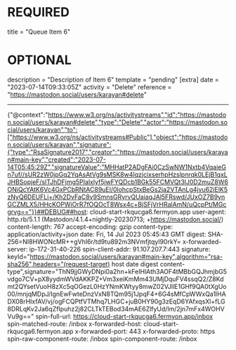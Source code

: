 
# REQUIRED
title = "Queue Item 6"
# OPTIONAL
description = "Description of Item 6"
template = "pending"
[extra]
date = "2023-07-14T09:33:05Z"
activity = "Delete"
reference = "https://mastodon.social/users/karayan#delete"

---
{"@context":"https://www.w3.org/ns/activitystreams","id":"https://mastodon.social/users/karayan#delete","type":"Delete","actor":"https://mastodon.social/users/karayan","to":["https://www.w3.org/ns/activitystreams#Public"],"object":"https://mastodon.social/users/karayan","signature":{"type":"RsaSignature2017","creator":"https://mastodon.social/users/karayan#main-key","created":"2023-07-14T05:45:29Z","signatureValue":"MHHatP2ADgFAi0CzSwNW1Nxtb4VqaieGn7uf//sUR2zW0jpGq2YqAsAtVg9sMSK8w4IqzjcixserhpHzslpnrqk0LEjB1qxLJHBSopjeF/slTJhDFjmg5PIalxlyf5jwFYQDcb1BGk55FCMVQt3lJ0D2muZ8W6ONiQcYAtK6Vc4GxPCbRNtAC89uEl/0lohcpStxBeGs2ja2VTAnLg4jvu62jElK5zNyQ6DEUFLi+/Kh2DvFaC8v9SmnsGRyrvQUaiaqJAl5FRswd/JUxOZ7B9ynGCZMLX5/HHcKOPWiOrR7fOQOcT8Wsx4c+BjSFjVrHRalAmN/uQcpPt/MGcgrvg=="}}##DEBUG##host: cloud-start-rkqucga6.fermyon.app
user-agent: http.rb/5.1.1 (Mastodon/4.1.4+nightly-20230713; +https://mastodon.social/)
content-length: 767
accept-encoding: gzip
content-type: application/activity+json
date: Fri, 14 Jul 2023 05:45:43 GMT
digest: SHA-256=NI8HWONcMR++gVhI6r/td9tu892m3NVmfjtqyl90rkY=
x-forwarded-server: ip-172-31-40-226
spin-client-addr: 91.107.207.7:443
signature: keyId="https://mastodon.social/users/karayan#main-key",algorithm="rsa-sha256",headers="(request-target) host date digest content-type",signature="ThN9jjGWyDNpi0a2hn+kFeIHlAth3AOF4tMBbGQJhmjbG5vdgo7CV+pX8yydmWVdAKKPZ+Vm3xeiKmMm43UMjDquFV4ssqQ2/Z8Kdmt2QYsetVuoH8zXc5qOGezL0HzYNmKWtyy8mwZ02VJllE1GHf9QA0tXgUo00/mnjqMDpJ/IgnEwFwteDnzVxN8TQm95j1JpqF4+6G4sMfCpWWxQa1lHADX08rHIxfAV/vj/ogFCQPtfVTMhq7LHGC+juB0HY90g3zEqD6YAfxqsXl+fLG8DRLqKv2Ja6qZfIpuhz2j82CLTkTEBod34mAE6ZlfyUd/lm/2jn7mFx4WOHVVu9g=="
spin-full-url: https://cloud-start-rkqucga6.fermyon.app/inbox
spin-matched-route: /inbox
x-forwarded-host: cloud-start-rkqucga6.fermyon.app
x-forwarded-port: 443
x-forwarded-proto: https
spin-raw-component-route: /inbox
spin-component-route: /inbox

